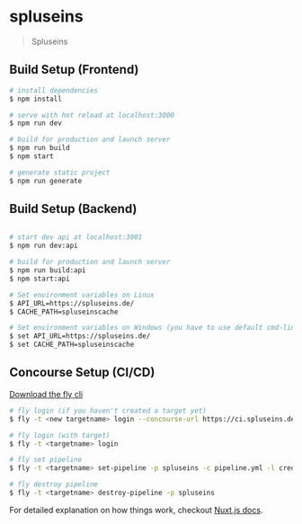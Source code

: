 # spluseins

> Spluseins

## Build Setup (Frontend)

``` bash
# install dependencies
$ npm install

# serve with hot reload at localhost:3000
$ npm run dev

# build for production and launch server
$ npm run build
$ npm start

# generate static project
$ npm run generate
```

## Build Setup (Backend)

```bash

# start dev api at localhost:3001
$ npm run dev:api

# build for production and launch server
$ npm run build:api
$ npm start:api

# Set environment variables on Linux
$ API_URL=https://spluseins.de/
$ CACHE_PATH=spluseinscache

# Set environment variables on Windows (you have to use default cmd-line tool)
$ set API_URL=https://spluseins.de/
$ set CACHE_PATH=spluseinscache
```

## Concourse Setup (CI/CD)

[Download the fly cli](https://concourse-ci.org/download)

```bash
# fly login (if you haven't created a target yet)
$ fly -t <new targetname> login --concourse-url https://ci.spluseins.de

# fly login (with target)
$ fly -t <targetname> login

# fly set pipeline
$ fly -t <targetname> set-pipeline -p spluseins -c pipeline.yml -l credentials.yml

# fly destroy pipeline
$ fly -t <targetname> destroy-pipeline -p spluseins
```

For detailed explanation on how things work, checkout [Nuxt.js docs](https://nuxtjs.org).
